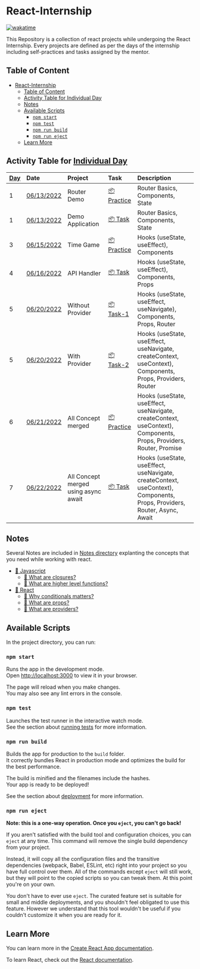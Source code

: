 # React-Internship

[![wakatime](https://wakatime.com/badge/user/31d076e5-7f32-41dd-b1a2-a772c1767c0c/project/263f7393-70b2-4bcf-b7f0-126106a4a97b.svg)](https://wakatime.com/badge/user/31d076e5-7f32-41dd-b1a2-a772c1767c0c/project/263f7393-70b2-4bcf-b7f0-126106a4a97b)

This Repository is a collection of react projects while undergoing the React Internship. Every projects are defined as per the days of the internship including self-practices and tasks assigned by the mentor.

## Table of Content

- [React-Internship](#react-internship)
  - [Table of Content](#table-of-content)
  - [Activity Table for Individual Day](#activity-table-for-individual-day)
  - [Notes](#notes)
  - [Available Scripts](#available-scripts)
    - [`npm start`](#npm-start)
    - [`npm test`](#npm-test)
    - [`npm run build`](#npm-run-build)
    - [`npm run eject`](#npm-run-eject)
  - [Learn More](#learn-more)

## Activity Table for [Individual Day](./Days/Readme.md)

| [Day](Days/Readme.md) | Date       | Project                                    | Task                                                             | Description                             |
| :--------------------- | :---------- | :------------------------------------------ | :---------------------------------------------------------------- | :--------------------------------------- |
| 1                     | [06/13/2022](./Days/Day-01-Self-Practice/README.md) | Router Demo  | [📦 Practice](./Days/Day-01-Self-Practice/README.md) | Router Basics, Components, State        |
| 1                     |[06/13/2022](./Days/Day-01-Task/README.md) | Demo Application              | [📦 Task](./Days/Day-01-Task/README.md)                   | Router Basics, Components, State        |
| 3                     | [06/15/2022](./Days/Day-03-Self-Practice/README.md) | Time Game              | [📦 Practice](./Days/Day-03-Self-Practice/README.md) | Hooks (useState, useEffect), Components |
| 4                     | [06/16/2022](./Days/Day-04-Task/README.md) | API Handler             | [📦 Task](./Days/Day-04-Task/README.md) | Hooks (useState, useEffect), Components, Props |
| 5                     | [06/20/2022](./Days/Day-05-Task-1-Without-Provider/README.md) | Without Provider               | [📦 Task-1](./Days/Day-05-Task-1-Without-Provider/README.md) | Hooks (useState, useEffect, useNavigate), Components, Props, Router |
| 5                    | [06/20/2022](./Days/Day-05-Task-2-With-Provider/README.md) |  With Provider            | [📦 Task-2](./Days/Day-05-Task-2-With-Provider/README.md) | Hooks (useState, useEffect, useNavigate, createContext, useContext), Components, Props, Providers, Router |
| 6                    | [06/21/2022](./Days/Day-06-Self-Practice/README.md) |  All Concept merged            | [📦 Practice](./Days/Day-06-Self-Practice/README.md) | Hooks (useState, useEffect, useNavigate, createContext, useContext), Components, Props, Providers, Router, Promise |
| 7                    | [06/22/2022](./Days/Day-07-Task/README.md) |  All Concept merged using async await            | [📦 Task](./Days/Day-07-Task/README.md) | Hooks (useState, useEffect, useNavigate, createContext, useContext), Components, Props, Providers, Router, Async, Await |

## Notes

Several Notes are included in [Notes directory](./Notes/Readme.md) explanting the concepts that you need while working with react.

- [📂 Javascript](./Notes/Javascript/Readme.md)
  - [📃 What are closures?](./Notes/Javascript/What-Are-Closures.md)
  - [📃 What are higher level functions?](./Notes/Javascript/What-Are-Higherlevel-Functions.md)
- [📂 React](./Notes/React/Readme.md)
  - [📃 Why conditionals matters?](./Notes/React/Why-Conditionals-Matters.md)
  - [📃 What are props?](./Notes/React/What-Are-Props.md)
  - [📃 What are providers?](./Notes/React/What-Are-Providers.md)

## Available Scripts

In the project directory, you can run:

### `npm start`

Runs the app in the development mode.\
Open [http://localhost:3000](http://localhost:3000) to view it in your browser.

The page will reload when you make changes.\
You may also see any lint errors in the console.

### `npm test`

Launches the test runner in the interactive watch mode.\
See the section about [running tests](https://facebook.github.io/create-react-app/docs/running-tests) for more information.

### `npm run build`

Builds the app for production to the `build` folder.\
It correctly bundles React in production mode and optimizes the build for the best performance.

The build is minified and the filenames include the hashes.\
Your app is ready to be deployed!

See the section about [deployment](https://facebook.github.io/create-react-app/docs/deployment) for more information.

### `npm run eject`

**Note: this is a one-way operation. Once you `eject`, you can't go back!**

If you aren't satisfied with the build tool and configuration choices, you can `eject` at any time. This command will remove the single build dependency from your project.

Instead, it will copy all the configuration files and the transitive dependencies (webpack, Babel, ESLint, etc) right into your project so you have full control over them. All of the commands except `eject` will still work, but they will point to the copied scripts so you can tweak them. At this point you're on your own.

You don't have to ever use `eject`. The curated feature set is suitable for small and middle deployments, and you shouldn't feel obligated to use this feature. However we understand that this tool wouldn't be useful if you couldn't customize it when you are ready for it.

## Learn More

You can learn more in the [Create React App documentation](https://facebook.github.io/create-react-app/docs/getting-started).

To learn React, check out the [React documentation](https://reactjs.org/).
